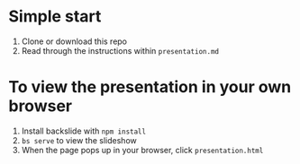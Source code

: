 # Simple start
1. Clone or download this repo
1. Read through the instructions within `presentation.md`


# To view the presentation in your own browser
1. Install backslide with `npm install`
1. `bs serve` to view the slideshow
1. When the page pops up in your browser, click `presentation.html`
